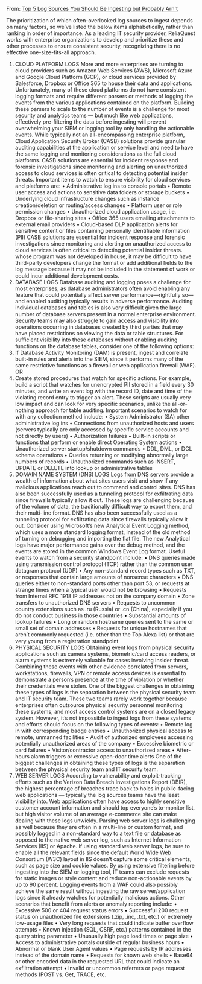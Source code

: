 From: [Top 5 Log Sources You Should Be Ingesting but Probably Arn't](https://media.bitpipe.com/io_14x/io_147879/item_1961667/ReliaQuest-White-Paper-Top-5-Log-Sources-you-should-be-ingesting-but-pro....pdf)

The prioritization of which often-overlooked log sources to ingest depends on many factors, so we’ve listed 
the below items alphabetically, rather than ranking in order of importance. As a leading IT security provider, 
ReliaQuest works with enterprise organizations to develop and prioritize these and other processes to ensure 
consistent security, recognizing there is no effective one-size-fits-all approach. 
1. CLOUD PLATFORM LOGS 
More and more enterprises are turning to cloud providers such as 
Amazon Web Services (AWS), Microsoft Azure and Google Cloud 
Platform (GCP), or cloud services provided by Salesforce, Dropbox 
or Office 365 to house their data and applications. Unfortunately, 
many of these cloud platforms do not have consistent logging 
formats and require different parsers or methods of logging the 
events from the various applications contained on the platform. 
Building these parsers to scale to the number of events is a 
challenge for most security and analytics teams — but much 
like web applications, effectively pre-filtering the data before 
ingesting will prevent overwhelming your SIEM or logging tool by 
only handling the actionable events. 
While typically not an all-encompassing enterprise platform, Cloud Application Security Broker (CASB) solutions 
provide granular auditing capabilities at the application or service level and need to have the same logging and 
monitoring considerations as the full cloud platforms. CASB solutions are essential for incident response and 
forensic investigations since monitoring and alerting on unauthorized access to cloud services is often critical to 
detecting potential insider threats. 
Important items to watch to ensure visibility for cloud services and platforms are:
• Administrative log ins to console portals
• Remote user access and actions to sensitive data folders or storage buckets
• Underlying cloud infrastructure changes such as instance creation/deletion or routing/access changes
• Platform user or role permission changes
• Unauthorized cloud application usage, i.e. Dropbox or file-sharing sites
• Office 365 users emailing attachments to external email providers
• Cloud-based DLP application alerts for sensitive content or files containing personally identifiable information (PII)
CASB solutions are 
essential for incident 
response and forensic 
investigations since 
monitoring and alerting 
on unauthorized access 
to cloud services is often 
critical to detecting 
potential insider threats.
whose program was not developed in house, it may be difficult to have third-party developers change the format 
or add additional fields to the log message because it may not be included in the statement of work or could 
incur additional development costs. 
2. DATABASE LOGS
Database auditing and logging poses a challenge for most enterprises, as database administrators often avoid 
enabling any feature that could potentially affect server performance—rightfully so—and enabled auditing 
typically results in adverse performance. 
Auditing individual databases and tables is also very difficult given the large number of database servers present 
in a normal enterprise environment. Security teams may also struggle to gain access and visibility into operations 
occurring in databases created by third parties that may have placed restrictions on viewing the data or table 
structures.
For sufficient visibility into these databases without enabling auditing functions on the database tables, 
consider one of the following options:
1. If Database Activity Monitoring (DAM) is present, ingest and correlate built-in rules and alerts into the SIEM, 
since it performs many of the same restrictive functions as a firewall or web application firewall (WAF). 
 OR
2. Create stored procedures that watch for specific actions. For example, build a script that watches for 
unencrypted PII stored in a field every 30 minutes, and write an event log with the record ID, date and 
time of the violating record entry to trigger an alert. These scripts are usually very low impact and can 
look for very specific scenarios, unlike the all-or-nothing approach for table auditing. 
Important scenarios to watch for with any collection method include:
• System Administrator (SA) other administrative log ins
• Connections from unauthorized hosts and users (servers typically are only accessed by specific service accounts 
and not directly by users)
• Authorization failures
• Built-in scripts or functions that perform or enable direct Operating System actions
• Unauthorized server startup/shutdown commands
• DDL, DML, or DCL schema operations
• Queries returning or modifying abnormally large numbers of records
• Unauthorized commands such as INSERT, UPDATE or DELETE into lookup or administrative tables
3. DOMAIN NAME SYSTEM (DNS) LOGS
Logs from DNS servers provide a wealth of information about what 
sites users visit and show if any malicious applications reach out to 
command and control sites. 
DNS has also been successfully used as a tunneling protocol for 
exfiltrating data since firewalls typically allow it out. These logs are 
challenging because of the volume of data, the traditionally difficult 
way to export them, and their multi-line format. 
DNS has also been 
successfully used as a 
tunneling protocol for 
exfiltrating data since 
firewalls typically 
allow it out.
Consider using Microsoft’s new Analytical Event Logging method, which uses a more standard logging format, 
instead of the old method of turning on debugging and importing the flat file. The new Analytical logs have 
major performance gains over the debug method, and the events are stored in the common Windows Event Log 
format. 
Useful events to watch from a security standpoint include:
• DNS queries made using transmission control protocol (TCP) rather than the common user datagram 
protocol (UDP)
• Any non-standard record types such as TXT, or responses that contain large amounts of nonsense characters
• DNS queries either to non-standard ports other than port 53, or requests at strange times when a typical user 
would not be browsing
• Requests from Internal RFC 1918 IP addresses not on the company domain
• Zone transfers to unauthorized DNS servers
• Requests to uncommon country extensions such as .ru (Russia) or .cn (China), especially if you do not conduct 
business in those countries 
• Substantial amounts of lookup failures
• Long or random hostname queries sent to the same or small set of domain addresses
• Requests for unique hostnames that aren’t commonly requested (i.e. other than the Top Alexa list) or that are 
very young from a registration standpoint
4. PHYSICAL SECURITY LOGS
Obtaining event logs from physical security applications such as camera systems, biometric/card access 
readers, or alarm systems is extremely valuable for cases involving insider threat. Combining these events with 
other evidence correlated from servers, workstations, firewalls, VPN or remote access devices is essential to 
demonstrate a person’s presence at the time of violation or whether their credentials were stolen. 
One of the biggest challenges in obtaining these types 
of logs is the separation between the physical security 
team and IT security team. These two teams rarely work 
together because enterprises often outsource physical 
security personnel monitoring these systems, and most 
access control systems are on a closed legacy system. 
However, it’s not impossible to ingest logs from 
these systems and efforts should focus on the 
following types of events:
• Remote log in with corresponding badge entries
• Unauthorized physical access to remote, unmanned facilities
• Audit of authorized employees accessing potentially unauthorized areas of the company
• Excessive biometric or card failures
• Visitor/contractor access to unauthorized areas
• After-hours alarm triggers or excessive open-door time alerts
One of the biggest challenges 
in obtaining these types of 
logs is the separation between 
the physical security team and 
IT security team. 
5. WEB SERVER LOGS
According to vulnerability and exploit-tracking efforts such as the Verizon Data Breach Investigations Report 
(DBIR), the highest percentage of breaches trace back to holes in public-facing web applications — typically 
the log sources teams have the least visibility into. 
Web applications often have access to highly sensitive customer account information and should top 
everyone’s to-monitor list, but high visitor volume of an average e-commerce site can make dealing 
with these logs unwieldy. 
Parsing web server logs is challenging as well because they are 
often in a multi-line or custom format, and possibly logged in a 
non-standard way to a text file or database as opposed to the 
native web server log, such as Internet Information Services (IIS) 
or Apache. If using standard web server logs, be sure to enable all 
the relevant fields since the default World Wide Web Consortium 
(W3C) layout in IIS doesn’t capture some critical elements, such as 
page size and cookie values.
By using extensive filtering before ingesting into the SIEM or 
logging tool, IT teams can exclude requests for static images 
or style content and reduce non-actionable events by up to 90 
percent. Logging events from a WAF could also possibly achieve the 
same result without ingesting the raw server/application logs since 
it already watches for potentially malicious actions. 
Other scenarios that benefit from alerts or anomaly reporting include:
• Excessive 500 or 404 request status errors
• Successful 200 request status on unauthorized file extensions (.zip, .inc, .txt, etc.) or extremely low-usage files
• Very long requests that could indicate buffer overflow attempts
• Known injection (SQL, CSRF, etc.) patterns contained in the query string parameter
• Unusually high page load times or page size
• Access to administrative portals outside of regular business hours
• Abnormal or blank User Agent values 
• Page requests by IP addresses instead of the domain name
• Requests for known web shells 
• Base64 or other encoded data in the requested URL that could indicate an exfiltration attempt
• Invalid or uncommon referrers or page request methods (POST vs. Get, TRACE, etc.
